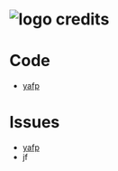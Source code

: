 ![logo](https://raw.githubusercontent.com/yafp/monoto/master/images/logo/monotoLogoBlack.png) credits
==========

# Code
* [yafp](https://github.com/yafp)

# Issues
* [yafp](https://github.com/yafp)
* jf
